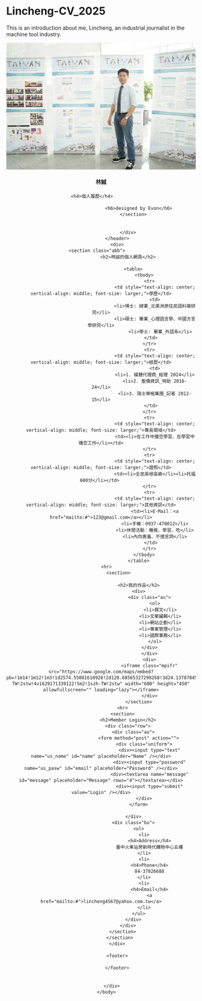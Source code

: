 # Lincheng-CV_2025
This is an introduction about me, Lincheng, an industrial journalist in the machine tool industry. 
<!doctype html>
<html>
    <head>
		<title>林誠CV</title>
		<link rel="stylesheet" href="test0806.css">
		</head>
		<body>
			<div id="flset">
				<header class="xyz">
						<div>
						<section class="aba">
							<img src="Lincheng_CSD+.jpg">
							<h4>林誠</h4>
							
							<h4>個人履歷</h4>								
							
								<h6>designed by Evon</h6>
							</section>
							
							
						</div>
				</header>
				<div>
						<section class="abb">						
						<h2>林誠的個人網頁</h2>
						
							<table>
									<tbody>
										<tr>
											<td style="text-align: center; vertical-align: middle; font-size: larger;">學歷</td>
											<td>
	   										<li>博士: 肄業_北美洲原住民語料庫研究</li>
	   										<li>碩士: 畢業_心理語言學、中國方言學研究</li>
	      										<li>學士: 畢業_外語系</li>
											</td>	
										</tr>
										<tr>
											<td style="text-align: center; vertical-align: middle; font-size: larger;">經歷</td>
											<td>
	   										<li>1. 媒體代理商_經理 2024</li>
											<li>2. 聖僑資訊_特助 2016-24</li>
											<li>3. 瑞士榮格集團_記者 2012-15</li>
	   										</td>	
										</tr>
										<tr>
											<td style="text-align: center; vertical-align: middle; font-size: larger;">專長領域</td>
											<td><li>在工作中播空學習、在學習中播空工作</li></td>
										</tr>
										<tr>
											<td style="text-align: center; vertical-align: middle; font-size: larger;">證照</td>
											<td><li>全民英檢高級</li><li>托福600分</li></td>	
										</tr>
										<tr>
											<td style="text-align: center; vertical-align: middle; font-size: larger;">其他資訊</td>
											<td><li>E-Mail：<a href="mailto:#">123@gmail.com</a></li>
											<li>手機：0937-470012</li>
											<li>休閒活動：睡覺、學習、吃</li>
											<li>內向害羞、不擅言詞</li>
											</td>	
										</tr>
									</tbody>
								</table>
					<hr>			
								<section>				
									
								<h2>我的作品</h2>
								<div>
										<div class="au">
											<ol>
												<li>撰文</li>
												<li>文案編輯</li>
												<li>網站企劃</li>
												<li>專案管理</li>
												<li>國際事務</li>
											</ol>
										</div>
										</div>
										<div>
										<iframe class="mpifr" src="https://www.google.com/maps/embed?pb=!1m14!1m12!1m3!1d2574.55081610928!2d120.68565327298268!3d24.137878459027426!2m3!1f0!2f0!3f0!3m2!1i1024!2i768!4f13.1!5e0!3m2!1szh-TW!2stw!4v1629171339122!5m2!1szh-TW!2stw" width="600" height="450" allowfullscreen="" loading="lazy"></iframe>
										</div>
								</section>
					<hr>
					<section>
						<h2>Member Login</h2>
						<div class="row">
							<div class="au">
								<form method="post" action="">
									<div class="uniform">
										<div><input type="text" name="us_name" id="name" placeholder="Name" /></div>
										<div><input type="password" name="us_pasw" id="email" placeholder="Password" /></div>
										<div><textarea name="message" id="message" placeholder="Message" rows="4"></textarea></div>
										<div><input type="submit" value="Login" /></div>
									</div>
								</form>
								
							</div>
							<div class="bu">
								<ul>
									<li>
										<h4>Address</h4>
										臺中火車站旁新時代購物中心五樓
									</li>
									<li>
										<h4>Phone</h4>
										04-37026688
									</li>
									<li>
										<h4>Email</h4>
										<a href="mailto:#">lincheng4567@yahoo.com.tw</a>
									</li>
								</ul>
							</div>
						</div>
					</section>
					</section>	
				</div>
				
				<footer>
				
				</footer>
		
		
			</div>
		</body>



</html>
